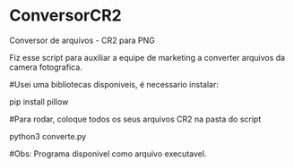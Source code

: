 # ConversorCR2
Conversor de arquivos - CR2 para PNG

Fiz esse script para auxiliar a equipe de marketing a converter arquivos da camera fotografica. 

#Usei uma bibliotecas disponiveis, é necessario instalar:

pip install pillow 
 
#Para rodar, coloque todos os seus arquivos CR2 na pasta do script

python3 converte.py

#Obs: Programa disponivel como arquivo executavel. 
